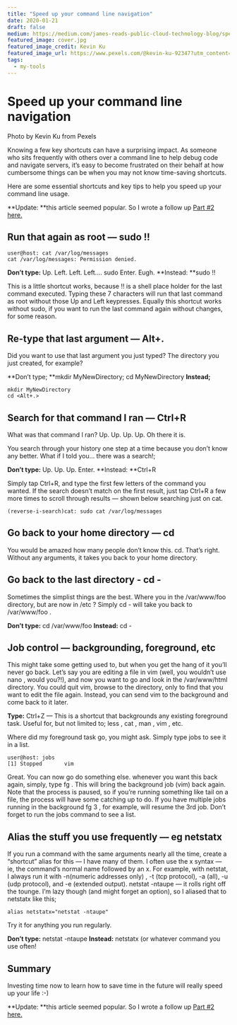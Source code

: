 ```yaml
---
title: "Speed up your command line navigation"
date: 2020-01-21
draft: false
medium: https://medium.com/james-reads-public-cloud-technology-blog/speed-up-your-command-line-navigation-d4050207f02c
featured_image: cover.jpg
featured_image_credit: Kevin Ku
featured_image_url: https://www.pexels.com/@kevin-ku-92347?utm_content=attributionCopyText&utm_medium=referral&utm_source=pexels
tags:
  - my-tools
---
```


# Speed up your command line navigation

Photo by Kevin Ku from Pexels

Knowing a few key shortcuts can have a surprising impact. As someone who sits frequently with others over a command line to help debug code and navigate servers, it’s easy to become frustrated on their behalf at how cumbersome things can be when you may not know time-saving shortcuts.

Here are some essential shortcuts and key tips to help you speed up your command line usage.

**Update: **this article seemed popular. So I wrote a follow up [Part #2 here.](https://medium.com/james-reads-public-cloud-technology-blog/speed-up-your-command-line-navigation-part-2-d55ef1ef8ca9)

## Run that again as root — sudo !!

    user@host: cat /var/log/messages
    cat /var/log/messages: Permission denied.

**Don’t type:** Up. Left. Left. Left…. sudo Enter. Eugh.
**Instead: **sudo !!

This is a little shortcut works, because !! is a shell place holder for the last command executed. Typing these 7 characters will run that last command as root without those Up and Left keypresses. Equally this shortcut works without sudo, if you want to run the last command again without changes, for some reason.

## Re-type that last argument — Alt+.

Did you want to use that last argument you just typed? The directory you just created, for example?

**Don’t type; **mkdir MyNewDirectory; cd MyNewDirectory
**Instead;**

    mkdir MyNewDirectory
    cd <Alt+.>

## Search for that command I ran — Ctrl+R

What was that command I ran? Up. Up. Up. Up. Oh there it is.

You search through your history one step at a time because you don’t know any better. What if I told you… there was a search!;

**Don’t type:** Up. Up. Up. Enter.
**Instead: **Ctrl+R

Simply tap Ctrl+R, and type the first few letters of the command you wanted. If the search doesn’t match on the first result, just tap Ctrl+R a few more times to scroll through results — shown below searching just on cat.

    (reverse-i-search)cat: sudo cat /var/log/messages

## Go back to your home directory — cd

You would be amazed how many people don’t know this. cd. That’s right. Without any arguments, it takes you back to your home directory.

## Go back to the last directory - cd -

Sometimes the simplist things are the best. Where you in the /var/www/foo directory, but are now in /etc ? Simply cd - will take you back to /var/www/foo .

**Don’t type:** cd /var/www/foo
**Instead:** cd -

## Job control — backgrounding, foreground, etc

This might take some getting used to, but when you get the hang of it you’ll never go back. Let’s say you are editing a file in vim (well, you wouldn’t use nano , would you?!), and now you want to go and look in the /var/www/html directory. You could quit vim, browse to the directory, only to find that you want to edit the file again. Instead, you can send vim to the background and come back to it later.

**Type:** Ctrl+Z — This is a shortcut that backgrounds any existing foreground task. Useful for, but not limited to; less , cat , man , vim , etc.

Where did my foreground task go, you might ask. Simply type jobs to see it in a list.

    user@host: jobs
    [1] Stopped       vim 

Great. You can now go do something else. whenever you want this back again, simply, type fg . This will bring the background job (vim) back again. Note that the process is paused, so if you’re running something like tail on a file, the process will have some catching up to do. If you have multiple jobs running in the background fg 3 , for example, will resume the 3rd job. Don’t forget to run the jobs command to see a list.

## Alias the stuff you use frequently — eg netstatx

If you run a command with the same arguments nearly all the time, create a “shortcut” alias for this — I have many of them. I often use the <commandname>x syntax — ie, the command’s normal name followed by an x. For example, with netstat, I always run it with -n(numeric addresses only) , -t (tcp protocol), -a (all), -u (udp protocol), and -e (extended output). netstat -ntaupe — it rolls right off the tounge. I’m lazy though (and might forget an option), so I aliased that to netstatx like this;

    alias netstatx="netstat -ntaupe"

Try it for anything you run regularly.

**Don’t type:** netstat -ntaupe
**Instead:** netstatx (or whatever command you use often!

## Summary

Investing time now to learn how to save time in the future will really speed up your life :-)

**Update: **this article seemed popular. So I wrote a follow up [Part #2 here.](https://medium.com/james-reads-public-cloud-technology-blog/speed-up-your-command-line-navigation-part-2-d55ef1ef8ca9)
